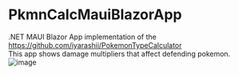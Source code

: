 # PkmnCalcMauiBlazorApp
.NET MAUI Blazor App implementation of the https://github.com/iyarashii/PokemonTypeCalculator  
This app shows damage multipliers that affect defending pokemon.
![image](https://user-images.githubusercontent.com/38395954/196004141-13c05d37-5737-408d-99ad-168bcc4dd029.png)
